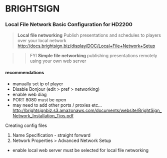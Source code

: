 # BRIGHTSIGN

### Local File Network Basic Configuration for HD2200

> **Local file networking** Publish presentations and schedules to players over your local network
http://docs.brightsign.biz/display/DOC/Local+File+Network+Setup

>> FYI **Simple file networking**  publishing presentations remotely using your own web server

 #### recommendations
 - manually set ip of player
 - Disable Bonjour (edit > pref > networking)
 - enable web diag
 - PORT 8080 must be open
 - may need to add other ports / proxies etc... http://brightsignbiz.s3.amazonaws.com/documents/website/BrightSign_Network_Installation_Tips.pdf


 Creating config files

 1. Name Specification - straight forward
 2. Network Properties > Advanced Network Setup
   - enable local web server must be selected for local file networking
 
